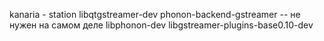 kanaria - station
libqtgstreamer-dev
phonon-backend-gstreamer -- не нужен на самом деле
libphonon-dev
libgstreamer-plugins-base0.10-dev

